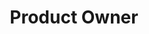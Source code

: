 ---
name: Christianne Sevinc
title: Product Owner
group: Leadership
twitter: 
linkedin: christianne-sevinc-0982b911 
1bgpic: /images/bg/photo8.jpg
pic: /images/team/Sevinc_1.jpg
text: >
  Christianne Sevinc is an application analyst at the Penn Medicine Center for Health Care Innovation.  In this role, Christianne provides leadership and direction to ensure the overall success of the Way to Health platform. She also serves as a liaison for research and clinical teams using the platform.<br><br>Prior to joining the team, Christianne worked as a program manager at Public Health Management Corporation. Her work centered around applying shared services principles in the early care and education industry. Christianne received her bachelor’s degree in political science from Dickinson College and a master’s degree in public health from Drexel University.
---